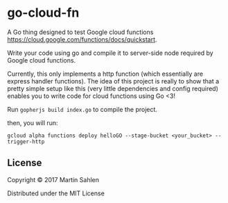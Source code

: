 # go-cloud-fn

A Go thing designed to test Google cloud functions https://cloud.google.com/functions/docs/quickstart.

Write your code using go and compile it to server-side node required by Google cloud functions.

Currently, this only implements a http function (which essentially are express handler functions). The idea of this
project is really to show that a pretty simple setup like this (very little dependencies and config required) enables
you to write code for cloud functions using Go <3!

Run `gopherjs build index.go` to compile the project.

then, you will run:

`gcloud alpha functions deploy helloGO --stage-bucket <your_bucket> --trigger-http`

## License

Copyright © 2017 Martin Sahlen

Distributed under the MIT License
